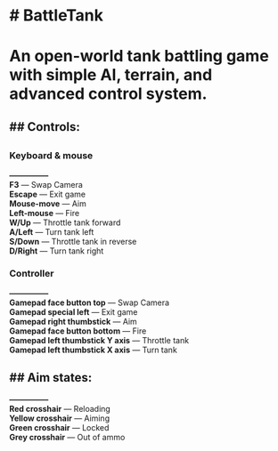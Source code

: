 <h1># BattleTank<h1>
An open-world tank battling game with simple AI, terrain, and advanced control system.

<h2>## Controls:<h2>

<h3>Keyboard & mouse</h3>

<strong>&mdash;&mdash;&mdash;&mdash;&mdash;</strong><br>
<strong>F3</strong> &mdash; Swap Camera<br>
<strong>Escape</strong> &mdash; Exit game<br>
<strong>Mouse-move</strong> &mdash; Aim<br>
<strong>Left-mouse</strong> &mdash; Fire<br>
<strong>W/Up</strong> &mdash; Throttle tank forward<br>
<strong>A/Left</strong> &mdash; Turn tank left<br>
<strong>S/Down</strong> &mdash; Throttle tank in reverse<br>
<strong>D/Right</strong> &mdash; Turn tank right

<h3>Controller</h3>

<strong>&mdash;&mdash;&mdash;&mdash;&mdash;</strong><br>
<strong>Gamepad face button top</strong> &mdash; Swap Camera<br>
<strong>Gamepad special left</strong> &mdash; Exit game<br>
<strong>Gamepad right thumbstick</strong> &mdash; Aim<br>
<strong>Gamepad face button bottom</strong> &mdash; Fire<br>
<strong>Gamepad left thumbstick Y axis</strong> &mdash; Throttle tank<br>
<strong>Gamepad left thumbstick X axis</strong> &mdash; Turn tank

<h2>## Aim states:</h2>

<strong>&mdash;&mdash;&mdash;&mdash;&mdash;</strong><br>
<strong>Red crosshair</strong> &mdash; Reloading<br>
<strong>Yellow crosshair</strong> &mdash; Aiming<br>
<strong>Green crosshair</strong> &mdash; Locked<br>
<strong>Grey crosshair</strong> &mdash; Out of ammo